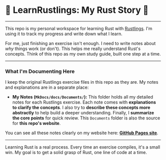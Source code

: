 # 🦀 LearnRustlings: My Rust Story 🚀

-----

This repo is my personal workspace for learning Rust with [Rustlings](https://github.com/rust-lang/rustlings). I'm using it to track my progress and write down what I learn.

For me, just finishing an exercise isn't enough. I need to write notes about *why* things work (or don't). This helps me really understand Rust's concepts. Think of this repo as my own study guide, built one step at a time.

-----

### What I'm Documenting Here

I keep the original Rustlings exercise files in this repo as they are. My notes and explanations are in a separate place:

  * **My Notes (`MkDocs/docs/Documents/`):** This folder holds all my detailed notes for each Rustlings exercise. Each note comes with **explanations to clarify the concepts**. I also try to **describe these concepts more abstractly** to help build a deeper understanding. Finally, I **summarize the core points** for quick review. This `Documents` folder is also the source for **this repo's website**.

You can see all these notes clearly on my website here: **[GitHub Pages site](https://dohuyhoang93.github.io/LearnRustlings/)**.

-----

Learning Rust is a real process. Every time an exercise compiles, it's a small win. My goal is to get a solid grasp of Rust, one line of code at a time.